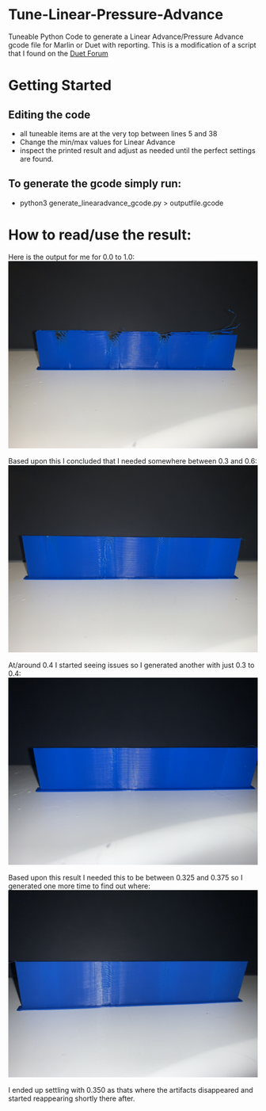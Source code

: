 # Tune-Linear-Pressure-Advance
Tuneable Python Code to generate a Linear Advance/Pressure Advance gcode file for Marlin or Duet with reporting. This is a modification of a script that I found on the [Duet Forum](https://forum.duet3d.com/topic/6698/pressure-advance-calibration)

# Getting Started

## Editing the code
- all tuneable items are at the very top between lines 5 and 38
- Change the min/max values for Linear Advance
- inspect the printed result and adjust as needed until the perfect settings are found.

## To generate the gcode simply run:
- python3 generate_linearadvance_gcode.py > outputfile.gcode

# How to read/use the result:

Here is the output for me for 0.0 to 1.0:
![0 to 1.0](images/0-1.0.jpg)

Based upon this I concluded that I needed somewhere between 0.3 and 0.6:
![0.3 to 0.6](images/0.3-0.6.jpg)

At/around 0.4 I started seeing issues so I generated another with just 0.3 to 0.4:
![0.3 to 0.4](images/0.3-0.4.jpg)

Based upon this result I needed this to be between 0.325 and 0.375 so I generated one more time to find out where:
![0.325 to 0.375](images/0.325-0.375.jpg)

I ended up settling with 0.350 as thats where the artifacts disappeared and started reappearing shortly there after.